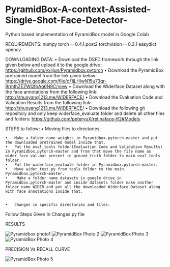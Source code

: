 # PyramidBox-A-context-Assisted-Single-Shot-Face-Detector-
Python based implementation of PyramidBox model in Google Colab 


REQUIREMENTS:
numpy
torch==0.4.1.post2
torchvision==0.2.1
easydict
opencv

DOWNLOADING DATA:
	•	Download the DSFD framework through the link given below and upload it to the google drive :
https://github.com/yxlijun/Pyramidbox.pytorch
	•	 Download the PyramidBox pretrained model from the link given below:
https://drive.google.com/file/d/1jLHIwN15u73qr-8rmthZEZWQfnAq6N9C/view
	•	Download the Widerface Dataset along with the face annotations from the following link: http://shuoyang1213.me/WIDERFACE/
	•	Download the Evaluation Code and Validation Results from the following link: http://shuoyang1213.me/WIDERFACE/
	•	Download the following git repository and only keep widerface_evaluate folder and delete all other files and folders:
https://github.com/peteryuX/retinaface-tf2#Models


STEPS to follow:
	•	Moving files to directories:

	•	Make a folder name weights in Pyramidbox.pytorch-master and put the downloaded pretrained model inside that.
	•	Put the eval_tools folder(Evaluation Code and Validation Results) in Pyramidbox.pytorch-master and from that move the file name as wider_face_val.mat present in ground_truth folder to main eval_tools folder.
	•	Put the widerface_evaluate folder in Pyramidbox.pytorch-master.
	•	Move wider_test.py from tools folder to the main Pyramidbox.pytorch-master.
	•	 Make a folder name datasets in google drive in Pyramidbox.pytorch-master and inside datasets folder make another folder name WIDER and put all the downloaded Widerface Dataset along with face annotations inside that.


	•	Changes in specific directories and files:
	
Follow Steps Given In Changes.py file
	

RESULTS

![Pyramidbox photo1](https://user-images.githubusercontent.com/87081613/156588770-a1c2c930-ed2e-479a-bec2-a861f22bd3e5.jpeg)
![PyramidBox Photo 2](https://user-images.githubusercontent.com/87081613/156589414-9e04cbd3-0697-4e6b-8ef6-7e606a3de099.jpeg)
![PyramidBox Photo 3](https://user-images.githubusercontent.com/87081613/156589453-1878d22a-1e16-48a7-9072-87802de276f9.jpeg)
![PyramidBox Photo 4](https://user-images.githubusercontent.com/87081613/156589482-1e3ce9f2-93f6-4f36-92cf-53fedb456921.jpeg)

PRECISION Vs RECALL CURVE

![PyramidBox Photo 5](https://user-images.githubusercontent.com/87081613/156589620-2a690d8a-c5c0-4b70-8288-cba92c6923fb.jpeg)

 
       










